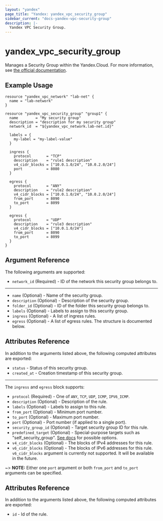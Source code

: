 ```yaml
---
layout: "yandex"
page_title: "Yandex: yandex_vpc_security_group"
sidebar_current: "docs-yandex-vpc-security-group"
description: |-
  Yandex VPC Security Group.
---
```


# yandex\_vpc\_security\_group

Manages a Security Group within the Yandex.Cloud. For more information, see
[the official documentation](https://cloud.yandex.ru/docs/vpc/concepts/security-groups).

## Example Usage

```hcl
resource "yandex_vpc_network" "lab-net" {
  name = "lab-network"
}

resource "yandex_vpc_security_group" "group1" {
  name        = "My security group"
  description = "description for my security group"
  network_id  = "${yandex_vpc_network.lab-net.id}"

  labels = {
    my-label = "my-label-value"
  }

  ingress {
    protocol       = "TCP"
    description    = "rule1 description"
    v4_cidr_blocks = ["10.0.1.0/24", "10.0.2.0/24"]
    port           = 8080
  }

  egress {
    protocol       = "ANY"
    description    = "rule2 description"
    v4_cidr_blocks = ["10.0.1.0/24", "10.0.2.0/24"]
    from_port      = 8090
    to_port        = 8099
  }

  egress {
    protocol       = "UDP"
    description    = "rule3 description"
    v4_cidr_blocks = ["10.0.1.0/24"]
    from_port      = 8090
    to_port        = 8099
  }
}
```

## Argument Reference

The following arguments are supported:

* `network_id` (Required) - ID of the network this security group belongs to.

---

* `name` (Optional) - Name of the security group.
* `description` (Optional) - Description of the security group.
* `folder_id` (Optional) - ID of the folder this security group belongs to.
* `labels` (Optional) - Labels to assign to this security group.
* `ingress` (Optional) - A list of ingress rules.
* `egress` (Optional) - A list of egress rules. The structure is documented below.

## Attributes Reference

In addition to the arguments listed above, the following computed attributes are exported:

* `status` - Status of this security group.
* `created_at` - Creation timestamp of this security group.

---

The `ingress` and `egress` block supports:

* `protocol` (Required) - One of `ANY`, `TCP`, `UDP`, `ICMP`, `IPV6_ICMP`.
* `description` (Optional) - Description of the rule.
* `labels` (Optional) - Labels to assign to this rule.
* `from_port` (Optional) - Minimum port number.
* `to_port` (Optional) - Maximum port number.
* `port` (Optional) - Port number (if applied to a single port).
* `security_group_id` (Optional) - Target security group ID for this rule.
* `predefined_target` (Optional) - Special-purpose targets such as "self_security_group". [See docs](https://cloud.yandex.ru/docs/vpc/concepts/security-groups) for possible options.
* `v4_cidr_blocks` (Optional) - The blocks of IPv4 addresses for this rule.
* `v6_cidr_blocks` (Optional) - The blocks of IPv6 addresses for this rule. `v6_cidr_blocks` argument is currently not supported. It will be available in the future.


~> **NOTE:** Either one `port` argument or both `from_port` and `to_port` arguments can be specified.

## Attributes Reference

In addition to the arguments listed above, the following computed attributes are exported:

* `id` - Id of the rule.
